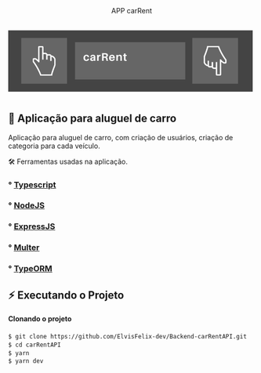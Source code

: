 <div align='center'>
  APP carRent
</div>
<br>

![](logo.png)

# 

## 🚗 Aplicação para aluguel de carro


Aplicação para aluguel de carro, com criação de usuários, criação de categoria para cada veículo.

🛠 Ferramentas usadas na aplicação.

### ° [Typescript](https://github.com/microsoft/TypeScript)
### ° [NodeJS](https://github.com/nodejs)
### ° [ExpressJS](https://github.com/expressjs)
### ° [Multer](https://github.com/expressjs/multer)
### ° [TypeORM](https://github.com/typeorm)



## :zap: Executando o Projeto
#### Clonando o projeto
```sh
$ git clone https://github.com/ElvisFelix-dev/Backend-carRentAPI.git
$ cd carRentAPI
$ yarn
$ yarn dev
```









